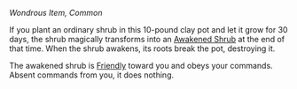 _Wondrous Item, Common_

If you plant an ordinary shrub in this 10-pound clay pot and let it grow for 30 days, the shrub magically transforms into an [Awakened Shrub](https://www.dndbeyond.com/monsters/5194905-awakened-shrub) at the end of that time. When the shrub awakens, its roots break the pot, destroying it.

The awakened shrub is [Friendly](https://www.dndbeyond.com/sources/dnd/free-rules/rules-glossary#FriendlyAttitude) toward you and obeys your commands. Absent commands from you, it does nothing.